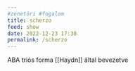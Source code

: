 ```yaml
---
#zenetöri #fogalom
title: scherzo
feed: show
date: 2022-12-23 17:30
permalink: /scherzo
---
```


ABA triós forma [[Haydn]] által bevezetve